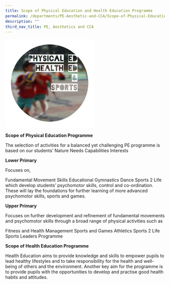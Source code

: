 ```yaml
---
title: Scope of Physical Education and Health Education Programme
permalink: /departments/PE-Aesthetic-and-CCA/Scope-of-Physical-Education-and-Health-Education-Programme
description: ""
third_nav_title: PE, Aesthetics and CCA
---
```



![](/images/tnxdSHL_LGfkIyRY5cnCf2XKq5nfr4lZ2tQNB0rysV-Ck.jpg)

**Scope of Physical Education Programme**

 
The selection of activities for a balanced yet challenging PE programme is based on our students’ 
Nature
Needs
Capabilities
Interests


**Lower Primary**

Focuses on,

Fundamental Movement Skills
Educational Gymnastics
Dance 
Sports 2 Life 
which develop students’ psychomotor skills, control and co-ordination. These will lay the foundations for further learning of more advanced psychomotor skills, sports and games.



**Upper Primary**

Focuses on further development and refinement of fundamental movements and psychomotor skills through a broad range of physical activities such as

Fitness and Health Management
Sports and Games
Athletics 
Sports 2 Life 
Sports Leaders Programme
 
**Scope of Health Education Programme**

Health Education aims to provide knowledge and skills to empower pupils to lead healthy lifestyles and to take responsibility for the health and well-being of others and the environment. Another key aim for the programme is to provide pupils with the opportunities to develop and practise good health habits and attitudes.